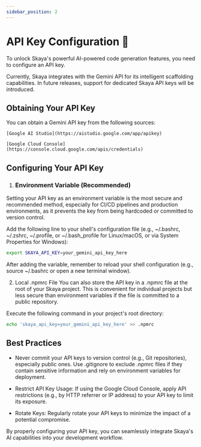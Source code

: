 ```yaml
---
sidebar_position: 2
---
```


# API Key Configuration 🔑

To unlock Skaya's powerful AI-powered code generation features, you need to configure an API key.

Currently, Skaya integrates with the Gemini API for its intelligent scaffolding capabilities. In future releases, support for dedicated Skaya API keys will be introduced.

## Obtaining Your API Key

You can obtain a Gemini API key from the following sources:

    [Google AI Studio](https://aistudio.google.com/app/apikey)

    [Google Cloud Console](https://console.cloud.google.com/apis/credentials)

## Configuring Your API Key

1. ### Environment Variable (Recommended)

Setting your API key as an environment variable is the most secure and recommended method, especially for CI/CD pipelines and production environments, as it prevents the key from being hardcoded or committed to version control.

Add the following line to your shell's configuration file (e.g., ~/.bashrc, ~/.zshrc, ~/.profile, or ~/.bash_profile for Linux/macOS, or via System Properties for Windows):

```bash
export SKAYA_API_KEY=your_gemini_api_key_here
```
After adding the variable, remember to reload your shell configuration (e.g., source ~/.bashrc or open a new terminal window).

2. Local .npmrc File
You can also store the API key in a .npmrc file at the root of your Skaya project. This is convenient for individual projects but less secure than environment variables if the file is committed to a public repository.

Execute the following command in your project's root directory:

```bash
echo 'skaya_api_key=your_gemini_api_key_here' >> .npmrc
```

## Best Practices

   - Never commit your API keys to version control (e.g., Git repositories), especially public ones. Use .gitignore to exclude .npmrc files if they contain sensitive information and rely on environment variables for deployment.

   - Restrict API Key Usage: If using the Google Cloud Console, apply API restrictions (e.g., by HTTP referrer or IP address) to your API key to limit its exposure.

   - Rotate Keys: Regularly rotate your API keys to minimize the impact of a potential compromise.

By properly configuring your API key, you can seamlessly integrate Skaya's AI capabilities into your development workflow.